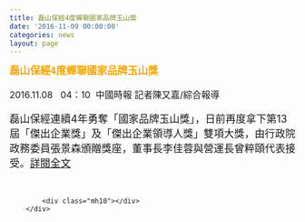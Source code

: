 ```yaml
---
title: 磊山保經4度蟬聯國家品牌玉山獎
date: '2016-11-09 00:00:00'
categories: news
layout: page
---
```


<div class="text">
			<div>
	<div>
		<h1 style="border: 0px none; margin: 0px; outline: none 0px; padding: 0px; font-stretch: normal; font-size: 30px; line-height: 1.3; font-family: 微软雅黑, 黑体, &quot;helvetica neue&quot;, &quot;lucida grande&quot;, Arial, PMingLiU, &quot;Trebuchet MS&quot;, Helvetica, Verdana, sans-serif; color: rgb(49, 49, 51); width: 630px;">
			<span style="color: rgb(255, 165, 0);"><span style="font-size: 18px;">磊山保經4度蟬聯國家品牌玉山獎</span></span></h1>
	</div>
	<div>
		&nbsp;</div>
	<div>
		<div>
			<span style="font-size: 16px;">2016.11.08 &nbsp; 04：10 &nbsp;中國時報 記者陳又嘉/綜合報導</span></div>
		<div>
			&nbsp;</div>
		<div>
			<span style="font-size: 18px;">磊山保經連續4年勇奪「國家品牌玉山獎」，日前再度拿下第13屆「傑出企業獎」及「傑出企業領導人獎」雙項大獎，由行政院政務委員張景森頒贈獎座，董事長李佳蓉與營運長曾粹頤代表接受。</span><font face="Microsoft Jhenghei, Verdana, Arial, PMingLiU, sans-serif"><span style="font-size: 18px;"><a href="http://www.chinatimes.com/newspapers/20161108000149-260208">詳閱全文</a></span></font></div>
	</div>
	<div>
		&nbsp;</div>
</div>
<div>
	&nbsp;</div>

			<div class="mh10"></div>
		</div>